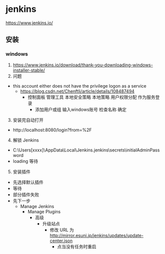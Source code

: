 # jenkins

https://www.jenkins.io/


## 安装

### windows
1. https://www.jenkins.io/download/thank-you-downloading-windows-installer-stable/
2. 问题
  - this account either does not have the privilege logon as a service
    - https://blog.csdn.net/Chenftli/article/details/108487494
      - 控制面板 管理工具 本地安全策略 本地策略 用户权限分配 作为服务登录
        - 添加用户或组 输入windows账号 检查名称 确定
3. 安装完自动打开
  - http://localhost:8080/login?from=%2F
4. 解锁 Jenkins
  - C:\Users\[xxxx]\AppData\Local\Jenkins\.jenkins\secrets\initialAdminPassword
  - loading 等待
5. 安装插件
  - 先选择默认插件
  - 等待
  - 部分插件失败
  - 先下一步
    - Manage Jenkins
      - Manage Plugins
        - 高级
          - 升级站点
            - 修改 URL 为 http://mirror.esuni.jp/jenkins/updates/update-center.json
              - 点当没有任务时重启
